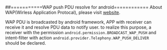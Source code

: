 ##===========WAP push PDU resolve for android============
About WAP(Wirless Application Protocal), please visit [website](http://www.wapforum.org).

WAP PDU is broadcasted by android framework, APP with receiver can receive it and resolve PDU data to notify user.
to realize this purpose, a receiver with the permission `android.permission.BROADCAST_WAP_PUSH` and intent-filter with action `android.provider.Telephony.WAP_PUSH_DELIVER` should be declared.
